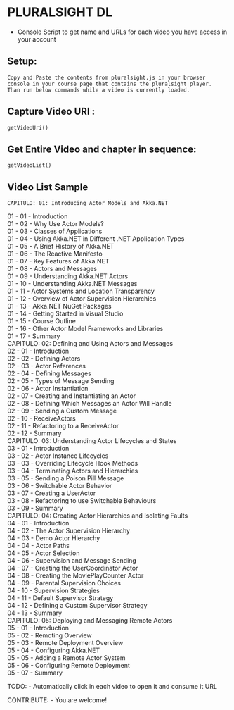 
# PLURALSIGHT DL

- Console Script to get name and URLs for each video you have access in your account

## Setup:
 	Copy and Paste the contents from pluralsight.js in your browser console in your course page that contains the pluralsight player.
 	Than run below commands while a video is currently loaded.

## Capture Video URI :  

	getVideoUri()


## Get Entire Video and chapter in sequence:  

    getVideoList()


## Video List Sample

	CAPITULO: 01: Introducing Actor Models and Akka.NET  
01 - 01 - Introduction  
01 - 02 - Why Use Actor Models?  
01 - 03 - Classes of Applications  
01 - 04 - Using Akka.NET in Different .NET Application Types  
01 - 05 - A Brief History of Akka.NET  
01 - 06 - The Reactive Manifesto  
01 - 07 - Key Features of Akka.NET  
01 - 08 - Actors and Messages  
01 - 09 - Understanding Akka.NET Actors  
01 - 10 - Understanding Akka.NET Messages  
01 - 11 - Actor Systems and Location Transparency  
01 - 12 - Overview of Actor Supervision Hierarchies  
01 - 13 - Akka.NET NuGet Packages  
01 - 14 - Getting Started in Visual Studio  
01 - 15 - Course Outline  
01 - 16 - Other Actor Model Frameworks and Libraries  
01 - 17 - Summary  
	CAPITULO: 02: Defining and Using Actors and Messages  
02 - 01 - Introduction  
02 - 02 - Defining Actors  
02 - 03 - Actor References  
02 - 04 - Defining Messages  
02 - 05 - Types of Message Sending  
02 - 06 - Actor Instantiation  
02 - 07 - Creating and Instantiating an Actor  
02 - 08 - Defining Which Messages an Actor Will Handle  
02 - 09 - Sending a Custom Message  
02 - 10 - ReceiveActors   
02 - 11 - Refactoring to a ReceiveActor  
02 - 12 - Summary  
	CAPITULO: 03: Understanding Actor Lifecycles and States  
03 - 01 - Introduction  
03 - 02 - Actor Instance Lifecycles  
03 - 03 - Overriding Lifecycle Hook Methods  
03 - 04 - Terminating Actors and Hierarchies  
03 - 05 - Sending a Poison Pill Message  
03 - 06 - Switchable Actor Behavior  
03 - 07 - Creating a UserActor  
03 - 08 - Refactoring to use Switchable Behaviours  
03 - 09 - Summary  
	CAPITULO: 04: Creating Actor Hierarchies and Isolating Faults  
04 - 01 - Introduction  
04 - 02 - The Actor Supervision Hierarchy  
04 - 03 - Demo Actor Hierarchy  
04 - 04 - Actor Paths  
04 - 05 - Actor Selection  
04 - 06 - Supervision and Message Sending  
04 - 07 - Creating the UserCoordinator Actor  
04 - 08 - Creating the MoviePlayCounter Actor  
04 - 09 - Parental Supervision Choices  
04 - 10 - Supervision Strategies  
04 - 11 - Default Supervisor Strategy  
04 - 12 - Defining a Custom Supervisor Strategy  
04 - 13 - Summary  
	CAPITULO: 05: Deploying and Messaging Remote Actors  
05 - 01 - Introduction  
05 - 02 - Remoting Overview  
05 - 03 - Remote Deployment Overview  
05 - 04 - Configuring Akka.NET  
05 - 05 - Adding a Remote Actor System  
05 - 06 - Configuring Remote Deployment  
05 - 07 - Summary  

TODO: 
	- Automatically click in each video to open it and consume it URL

CONTRIBUTE: 
	- You are welcome!
